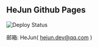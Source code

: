 ## HeJun Github Pages

![Deploy Status](https://github.com/hejun/hejun.github.io/actions/workflows/deploy.yml/badge.svg)

邮箱: HeJun( hejun.dev@qq.com )
